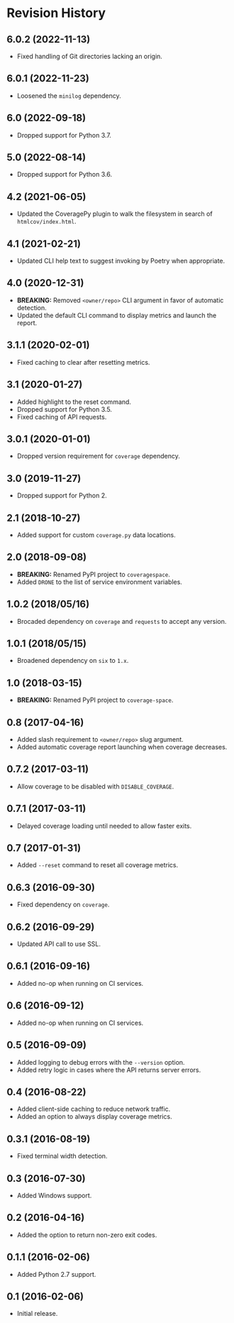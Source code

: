 # Revision History

## 6.0.2 (2022-11-13)

- Fixed handling of Git directories lacking an origin.

## 6.0.1 (2022-11-23)

- Loosened the `minilog` dependency.

## 6.0 (2022-09-18)

- Dropped support for Python 3.7.

## 5.0 (2022-08-14)

- Dropped support for Python 3.6.

## 4.2 (2021-06-05)

- Updated the CoveragePy plugin to walk the filesystem in search of `htmlcov/index.html`.

## 4.1 (2021-02-21)

- Updated CLI help text to suggest invoking by Poetry when appropriate.

## 4.0 (2020-12-31)

- **BREAKING:** Removed `<owner/repo>` CLI argument in favor of automatic detection.
- Updated the default CLI command to display metrics and launch the report.

## 3.1.1 (2020-02-01)

- Fixed caching to clear after resetting metrics.

## 3.1 (2020-01-27)

- Added highlight to the reset command.
- Dropped support for Python 3.5.
- Fixed caching of API requests.

## 3.0.1 (2020-01-01)

- Dropped version requirement for `coverage` dependency.

## 3.0 (2019-11-27)

- Dropped support for Python 2.

## 2.1 (2018-10-27)

- Added support for custom `coverage.py` data locations.

## 2.0 (2018-09-08)

- **BREAKING:** Renamed PyPI project to `coveragespace`.
- Added `DRONE` to the list of service environment variables.

## 1.0.2 (2018/05/16)

- Brocaded dependency on `coverage` and `requests` to accept any version.

## 1.0.1 (2018/05/15)

- Broadened dependency on `six` to `1.x`.

## 1.0 (2018-03-15)

- **BREAKING:** Renamed PyPI project to `coverage-space`.

## 0.8 (2017-04-16)

- Added slash requirement to `<owner/repo>` slug argument.
- Added automatic coverage report launching when coverage decreases.

## 0.7.2 (2017-03-11)

- Allow coverage to be disabled with `DISABLE_COVERAGE`.

## 0.7.1 (2017-03-11)

- Delayed coverage loading until needed to allow faster exits.

## 0.7 (2017-01-31)

- Added `--reset` command to reset all coverage metrics.

## 0.6.3 (2016-09-30)

- Fixed dependency on `coverage`.

## 0.6.2 (2016-09-29)

- Updated API call to use SSL.

## 0.6.1 (2016-09-16)

- Added no-op when running on CI services.

## 0.6 (2016-09-12)

- Added no-op when running on CI services.

## 0.5 (2016-09-09)

- Added logging to debug errors with the `--version` option.
- Added retry logic in cases where the API returns server errors.

## 0.4 (2016-08-22)

- Added client-side caching to reduce network traffic.
- Added an option to always display coverage metrics.

## 0.3.1 (2016-08-19)

- Fixed terminal width detection.

## 0.3 (2016-07-30)

- Added Windows support.

## 0.2 (2016-04-16)

- Added the option to return non-zero exit codes.

## 0.1.1 (2016-02-06)

- Added Python 2.7 support.

## 0.1 (2016-02-06)

- Initial release.
